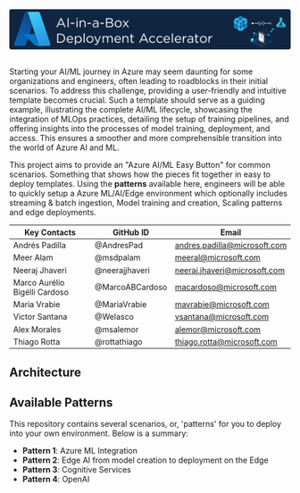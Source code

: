 ## <img src="Assets/images/aiinabox.png" alt="FTA AI-in-a-Box: Deployment Accelerator" style="float: left; margin-right:10px;" />
&nbsp;

Starting your AI/ML journey in Azure may seem daunting for some organizations and engineers, often leading to roadblocks in their initial scenarios. To address this challenge, providing a user-friendly and intuitive template becomes crucial. Such a template should serve as a guiding example, illustrating the complete AI/ML lifecycle, showcasing the integration of MLOps practices, detailing the setup of training pipelines, and offering insights into the processes of model training, deployment, and access. This ensures a smoother and more comprehensible transition into the world of Azure AI and ML.

This project aims to provide an "Azure AI/ML Easy Button" for common scenarios. Something that shows how the pieces fit together in easy to deploy templates. Using the **patterns** available here, engineers will be able to quickly setup a Azure ML/AI/Edge environment which optionally includes streaming & batch ingestion, Model training and creation, Scaling patterns and edge deployments.

| Key Contacts | GitHub ID | Email |
|--------------|------|-----------|
| Andrés Padilla | @AndresPad | andres.padilla@microsoft.com | 
| Meer Alam | @msdpalam | meeral@microsoft.com | 
| Neeraj Jhaveri | @neerajjhaveri | neeraj.jhaveri@microsoft.com |
| Marco Aurélio Bigélli Cardoso  | @MarcoABCardoso | macardoso@microsoft.com | 
| Maria Vrabie  | @MariaVrabie | mavrabie@microsoft.com | 
| Victor Santana | @Welasco | vsantana@microsoft.com |
| Alex Morales | @msalemor | alemor@microsoft.com |
| Thiago Rotta | @rottathiago | thiago.rotta@microsoft.com |

## Architecture


## Available Patterns
This repository contains several scenarios, or, 'patterns' for you to deploy into your own environment. Below is a summary:
* **Pattern 1**: Azure ML Integration
* **Pattern 2**: Edge AI from model creation to deployment on the Edge
* **Pattern 3**: Cognitive Services
* **Pattern 4**: OpenAI

